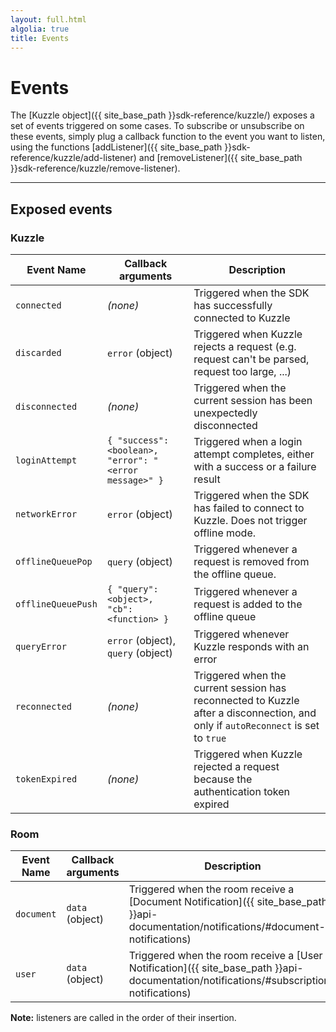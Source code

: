 ```yaml
---
layout: full.html
algolia: true
title: Events
---
```


# Events

The [Kuzzle object]({{ site_base_path }}sdk-reference/kuzzle/) exposes a set of events triggered on some cases. To subscribe or unsubscribe on these events, simply plug a callback function to the event you want to listen, using the functions [addListener]({{ site_base_path }}sdk-reference/kuzzle/add-listener) and [removeListener]({{ site_base_path }}sdk-reference/kuzzle/remove-listener).

---

## Exposed events

### Kuzzle

| Event Name | Callback arguments | Description |
|------------|-------------|-------------|
| ``connected`` | _(none)_ | Triggered when the SDK has successfully connected to Kuzzle |
| ``discarded`` | `error` (object) | Triggered when Kuzzle rejects a request (e.g. request can't be parsed, request too large, ...) |
| ``disconnected`` | _(none)_ |  Triggered when the current session has been unexpectedly disconnected |
| ``loginAttempt`` | `{ "success": <boolean>, "error": "<error message>" }` |  Triggered when a login attempt completes, either with a success or a failure result |
| ``networkError`` | `error` (object) | Triggered when the SDK has failed to connect to Kuzzle. Does not trigger offline mode. |
| ``offlineQueuePop`` | `query` (object) | Triggered whenever a request is removed from the offline queue. |
| ``offlineQueuePush`` | `{ "query": <object>, "cb": <function> }` | Triggered whenever a request is added to the offline queue |
| ``queryError`` | `error` (object), `query` (object) | Triggered whenever Kuzzle responds with an error |
| ``reconnected`` | _(none)_ |  Triggered when the current session has reconnected to Kuzzle after a disconnection, and only if ``autoReconnect`` is set to ``true`` |
| ``tokenExpired`` | _(none)_ |  Triggered when Kuzzle rejected a request because the authentication token expired |

### Room

| Event Name | Callback arguments | Description |
|------------|-------------|-------------|
| ``document`` | `data` (object) | Triggered when the room receive a [Document Notification]({{ site_base_path }}api-documentation/notifications/#document-notifications)  |
| ``user`` | `data` (object) | Triggered when the room receive a [User Notification]({{ site_base_path }}api-documentation/notifications/#subscription-notifications) |

**Note:** listeners are called in the order of their insertion.
